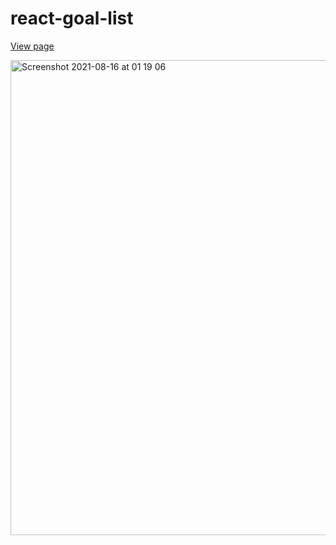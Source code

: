 # react-goal-list
[View page](https://cindywritescode.github.io/react-goal-list/)

<img width="760" alt="Screenshot 2021-08-16 at 01 19 06" src="https://user-images.githubusercontent.com/40741952/129497154-45b204ca-65c3-4ecc-8919-0163e6195752.png">
